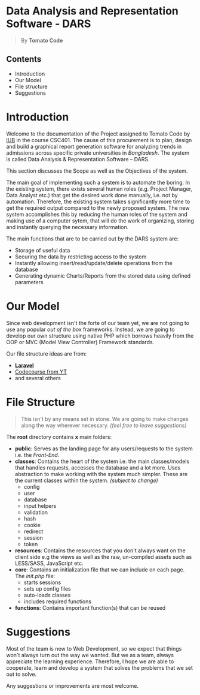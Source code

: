
# Data Analysis and Representation Software - DARS

> By **Tomato Code**

## Contents

* Introduction
* Our Model
* File structure
* Suggestions

# Introduction

Welcome to the documentation of the Project assigned to Tomato Code by [IUB](http://www.iub.edu.bd/ 'Independent University, Bangladesh') in the course CSC401. The cause of this procurement is to plan, design and build a graphical report generation software for analyzing trends in admissions across specific private universities in *Bangladesh*. The system is called Data Analysis & Representation Software – DARS.

This section discusses the Scope as well as the Objectives of the system.

The main goal of implementing such a system is to automate the boring. In the existing system, there exists several human roles (e.g. Project Manager, Data Analyst etc.) that get the desired work done manually, i.e. not by automation. Therefore, the existing system takes significantly more time to get the required output compared to the newly proposed system. The new system accomplishes this by reducing the human roles of the system and making use of a computer sytem, that will do the work of organizing, storing and instantly querying the necessary information.

The main functions that are to be carried out by the DARS system are:

* Storage of useful data
* Securing the data by restricting access to the system
* Instantly allowing insert/read/update/delete operations from the database
* Generating dynamic Charts/Reports from the stored data using defined parameters

# Our Model

Since web development isn't the forte of our team yet, we are not going to use any popular *out of the box* frameworks. Instead, we are going to develop our own structure using native PHP which borrows heavily from the OOP or MVC (Model View Controller) Framework standards.

Our file structure ideas are from:

* [**Laravel**](https://laravel.com/docs/5.7/structure#the-resources-directory)
* [Codecourse from YT](https://www.youtube.com/watch?v=vK_NNEvC0uc&index=4&list=PLfdtiltiRHWF5Rhuk7k4UAU1_yLAZzhWc&)
* and several others

# File Structure

> This isn't by any means set in stone. We are going to make changes along the way wherever necessary.
*(feel free to leave suggestions)*

The **root** directory contains **x** main folders:

* **public**: Serves as the landing page for any users/requests to the system i.e. the *Front-End*.
* **classes**: Contains the heart of the system i.e. the main classes/models that handles requests, accesses the database and a lot more. Uses abstraction to make working with the system much simpler. These are the current classes within the system. *(subject to change)*
  * config
  * user
  * database
  * input helpers
  * validation
  * hash
  * cookie
  * redirect
  * session
  * token
* **resources**: Contains the resources that you don't always want on the client side e.g the views as well as the raw, un-compiled assets such as LESS/SASS, JavaScript etc.
* **core**: Contains an initialization file that we can include on each page. The *init.php* file:
  * starts sessions
  * sets up config files
  * auto-loads classes
  * includes required functions
* **functions**: Contains important function(s) that can be reused

# Suggestions

Most of the team is new to Web Development, so we expect that things won't always turn out the way we wanted. But we as a team, always appreciate the learning experience. Therefore, I hope we are able to cooperate, learn and develop a system that solves the problems that we set out to solve.

Any suggestions or improvements are most welcome.
